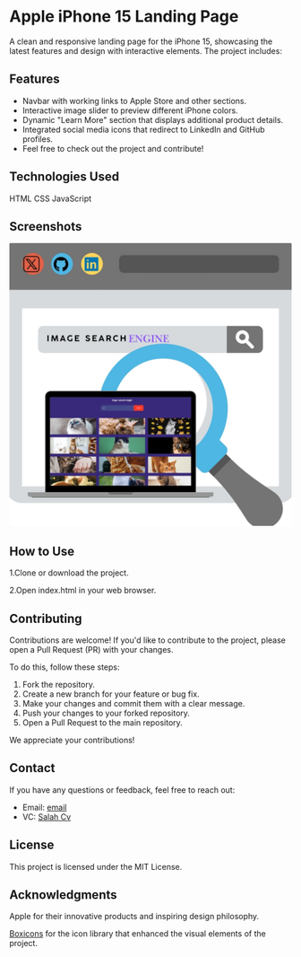 # Apple iPhone 15 Landing Page

A clean and responsive landing page for the iPhone 15, showcasing the latest
features and design with interactive elements. The project includes:

## Features

- Navbar with working links to Apple Store and other sections.
- Interactive image slider to preview different iPhone colors.
- Dynamic "Learn More" section that displays additional product details.
- Integrated social media icons that redirect to LinkedIn and GitHub profiles.
- Feel free to check out the project and contribute!


## Technologies Used
HTML
CSS
JavaScript


## Screenshots

![Image](https://github.com/salah-alstre/Image-Search-Engine/blob/main/assets/ImageSearch.jpg)


## How to Use

1.Clone or download the project.

2.Open index.html in your web browser.


## Contributing

Contributions are welcome! If you'd like to contribute to the project, please open a Pull Request (PR) with your changes. 

To do this, follow these steps:

1. Fork the repository.
2. Create a new branch for your feature or bug fix.
3. Make your changes and commit them with a clear message.
4. Push your changes to your forked repository.
5. Open a Pull Request to the main repository.

We appreciate your contributions!


## Contact
If you have any questions or feedback, feel free to reach out:

- Email: [email](mailto:error.salah59@gmail.com)
- VC:    [ Salah Cv ](https://salahcv.site/)


## License
This project is licensed under the MIT License.





## Acknowledgments

Apple for their innovative products and inspiring design philosophy.

[Boxicons](https://boxicons.com/) for the icon library that enhanced the visual elements of the project.
